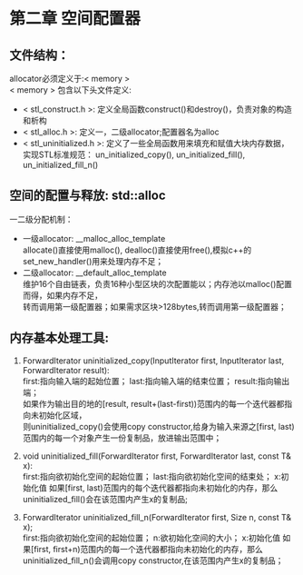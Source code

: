 # 第二章 空间配置器
## 文件结构：
allocator必须定义于:< memory >  
< memory > 包含以下头文件定义:
* < stl_construct.h >: 定义全局函数construct()和destroy()，负责对象的构造和析构
* < stl_alloc.h >: 定义一，二级allocator;配置器名为alloc
* < stl_uninitialized.h >: 定义了一些全局函数用来填充和赋值大块内存数据，实现STL标准规范：
    un_initialized_copy(), un_initialized_fill(), un_initialized_fill_n()

## 空间的配置与释放: std::alloc
一二级分配机制：
* 一级allocator: __malloc_alloc_template  
allocate()直接使用malloc(), dealloc()直接使用free(),模拟c++的set_new_handler()用来处理内存不足；
* 二级allocator: __default_alloc_template  
维护16个自由链表，负责16种小型区块的次配置能以；内存池以malloc()配置而得，如果内存不足，  
转而调用第一级配置器；如果需求区块>128bytes,转而调用第一级配置器；  

## 内存基本处理工具:
1. ForwardIterator uninitialized_copy(InputIterator first, InputIterator last, ForwardIterator result):  
first:指向输入端的起始位置； last:指向输入端的结束位置； result:指向输出端；  
如果作为输出目的地的[result, result+(last-first))范围内的每一个迭代器都指向未初始化区域，  
则uninitialized_copy()会使用copy constructor,给身为输入来源之[first, last)范围内的每一个对象产生一份复制品，放进输出范围中；

2. void uninitialized_fill(ForwardIterator first, ForwardIterator last, const T& x):  
first:指向欲初始化空间的起始位置； last:指向欲初始化空间的结束处； x:初始化值
如果[first, last)范围内的每个迭代器都指向未初始化的内存，那么uninitialized_fill()会在该范围内产生x的复制品;

3. ForwardIterator uninitialized_fill_n(ForwardIterator first, Size n, const T& x);  
first:指向欲初始化空间的起始位置； n:欲初始化空间的大小； x:初始化值
如果[first, first+n)范围内的每一个迭代器都指向未初始化的内存，那么uninitialized_fill_n()会调用copy constructor,在该范围内产生x的复制品；